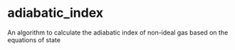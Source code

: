# adiabatic_index
An algorithm to calculate the adiabatic index of  non-ideal gas based on the equations of state

